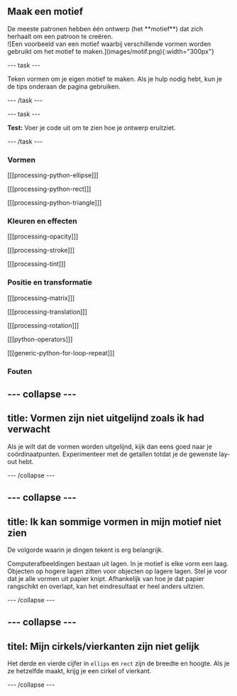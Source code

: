 ## Maak een motief

<div style="display: flex; flex-wrap: wrap">
<div style="flex-basis: 200px; flex-grow: 1; margin-right: 15px;">
De meeste patronen hebben één ontwerp (het **motief**) dat zich herhaalt om een patroon te creëren. 
</div>
<div>
![Een voorbeeld van een motief waarbij verschillende vormen worden gebruikt om het motief te maken.](images/motif.png){:width="300px"}
</div>
</div>

--- task ---

Teken vormen om je eigen motief te maken. Als je hulp nodig hebt, kun je de tips onderaan de pagina gebruiken.

--- /task ---

--- task ---

**Test:** Voer je code uit om te zien hoe je ontwerp eruitziet.

--- /task ---

### Vormen

[[[processing-python-ellipse]]]

[[[processing-python-rect]]]

[[[processing-python-triangle]]]


### Kleuren en effecten

[[[processing-opacity]]]

[[[processing-stroke]]]

[[[processing-tint]]]

### Positie en transformatie

[[[processing-matrix]]]

[[[processing-translation]]]

[[[processing-rotation]]]

[[[python-operators]]]

[[[generic-python-for-loop-repeat]]]

### Fouten

--- collapse ---
---
title: Vormen zijn niet uitgelijnd zoals ik had verwacht
---

Als je wilt dat de vormen worden uitgelijnd, kijk dan eens goed naar je coördinaatpunten. Experimenteer met de getallen totdat je de gewenste lay-out hebt.

--- /collapse ---

--- collapse ---
---
title: Ik kan sommige vormen in mijn motief niet zien
---

De volgorde waarin je dingen tekent is erg belangrijk.

Computerafbeeldingen bestaan uit lagen. In je motief is elke vorm een laag. Objecten op hogere lagen zitten voor objecten op lagere lagen. Stel je voor dat je alle vormen uit papier knipt. Afhankelijk van hoe je dat papier rangschikt en overlapt, kan het eindresultaat er heel anders uitzien.

--- /collapse ---

--- collapse ---
---
titel: Mijn cirkels/vierkanten zijn niet gelijk
---

Het derde en vierde cijfer in `ellips` en `rect` zijn de breedte en hoogte. Als je ze hetzelfde maakt, krijg je een cirkel of vierkant.

--- /collapse ---



